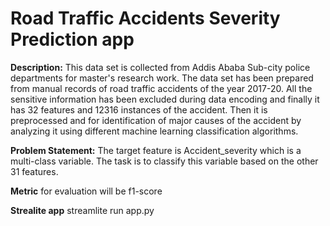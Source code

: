 # Road Traffic Accidents Severity Prediction app

**Description:** This data set is collected from Addis Ababa Sub-city police departments for master's research work. The data set has been prepared from manual records of road traffic accidents of the year 2017-20. All the sensitive information has been excluded during data encoding and finally it has 32 features and 12316 instances of the accident. Then it is preprocessed and for identification of major causes of the accident by analyzing it using different machine learning classification algorithms. 

**Problem Statement:**    The target feature is Accident_severity which is a multi-class variable. The task is to classify this variable based on the other 31 features.

**Metric** for evaluation will be f1-score

**Strealite app** streamlite run app.py
